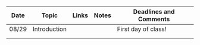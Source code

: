 | Date | Topic | Links | Notes | Deadlines and Comments |
|------|-------|-------|-------|-----------|
| 08/29     |   Introduction    |       |       | First day of class!         |
|      |       |       |       |           |
|      |       |       |       |           |
